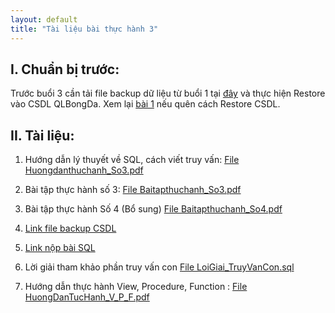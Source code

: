 ```yaml
---
layout: default
title: "Tài liệu bài thực hành 3"
---
```


## I. Chuẩn bị trước:

Trước buổi 3 cần tải file backup dữ liệu từ buổi 1 tại [đây](/assets/course-materials/BaiThucHanh_2019/Buoi2_ThaoTacCSDL/QLBongDa.bak) và thực hiện Restore vào CSDL QLBongDa. Xem lại [bài 1](/bai1) nếu quên cách Restore CSDL.

## II. Tài liệu:
    
1. Hướng dẫn lý thuyết về SQL, cách viết truy vấn:
    [File Huongdanthuchanh_So3.pdf](/assets/course-materials/BaiThucHanh_2019/Buoi3_4_ThaoTacCSDL_Nangcao/Huongdanthuchanh_So3.pdf)

2. Bài tập thực hành số 3:
    [File Baitapthuchanh_So3.pdf](/assets/course-materials/BaiThucHanh_2019/Buoi3_4_ThaoTacCSDL_Nangcao/Baitapthuchanh_So3.pdf)
    
3. Bài tập thực hành Số 4 (Bổ sung)
     [File Baitapthuchanh_So4.pdf](/assets/course-materials/BaiThucHanh_2019/Buoi3_4_ThaoTacCSDL_Nangcao/Baitapthuchanh_So4.pdf)
     
4. [Link file backup CSDL](https://bit.ly/2TUZPZq)

5. [Link nộp bài SQL](https://bit.ly/35Yh41e)
6. Lời giải tham khảo phần truy vấn con
   [File LoiGiai_TruyVanCon.sql](/assets/course-materials/BaiThucHanh_2019/Buoi3_4_ThaoTacCSDL_Nangcao/LoiGiai_TruyVanCon.sql)

7. Hướng dẫn thực hành View, Procedure, Function : [File HuongDanTucHanh_V_P_F.pdf](/assets/course-materials/BaiThucHanh_2019/Buoi6_CacKyThuaBaoMatVaAnToanDuLieu/HuongDanTucHanh_V_P_F.pdf)
